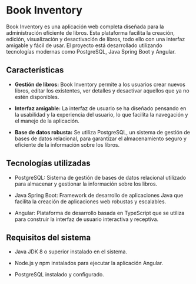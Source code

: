 # Book Inventory

Book Inventory es una aplicación web completa diseñada para la administración eficiente de libros. Esta plataforma facilita la creación, edición, visualización y desactivación de libros, todo ello con una interfaz amigable y fácil de usar. El proyecto está desarrollado utilizando tecnologías modernas como PostgreSQL, Java Spring Boot y Angular.

## Características

- **Gestión de libros:** Book Inventory permite a los usuarios crear nuevos libros, editar los existentes, ver detalles y desactivar aquellos que ya no estén disponibles.

- **Interfaz amigable:** La interfaz de usuario se ha diseñado pensando en la usabilidad y la experiencia del usuario, lo que facilita la navegación y el manejo de la aplicación.

- **Base de datos robusta:** Se utiliza PostgreSQL, un sistema de gestión de bases de datos relacional, para garantizar el almacenamiento seguro y eficiente de la información sobre los libros.

## Tecnologías utilizadas

- PostgreSQL: Sistema de gestión de bases de datos relacional utilizado para almacenar y gestionar la información sobre los libros.

- Java Spring Boot: Framework de desarrollo de aplicaciones Java que facilita la creación de aplicaciones web robustas y escalables.

- Angular:  Plataforma de desarrollo basada en TypeScript que se utiliza para construir la interfaz de usuario interactiva y receptiva.

## Requisitos del sistema

- Java JDK 8 o superior instalado en el sistema.

- Node.js y npm instalados para ejecutar la aplicación Angular.

- PostgreSQL instalado y configurado.

